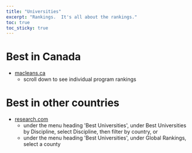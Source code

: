 ```yaml
---
title: "Universities"
excerpt: "Rankings.  It's all about the rankings."
toc: true
toc_sticky: true
---
```



# Best in Canada
- [macleans.ca](https://education.macleans.ca/rankings/)
    - scroll down to see individual program rankings

# Best in other countries
- [research.com](https://research.com/university-rankings/best-global-universities/ca)
    - under the menu heading 'Best Universities', under Best Universities by Discipline, select Discipline, then filter by country, or
    - under the menu heading 'Best Universities', under Global Rankings, select a county
